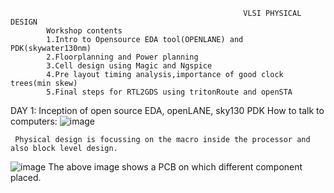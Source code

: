                                                         VLSI PHYSICAL DESIGN       
            Workshop contents
            1.Intro to Opensource EDA tool(OPENLANE) and PDK(skywater130nm)
            2.Floorplanning and Power planning
            3.Cell design using Magic and Ngspice
            4.Pre layout timing analysis,importance of good clock trees(min skew)
            5.Final steps for RTL2GDS using tritonRoute and openSTA
            

 DAY 1: Inception of open source EDA, openLANE, sky130 PDK
 How to talk to computers:
 ![image](https://github.com/user-attachments/assets/2b82a189-fb5a-4b7d-9b0a-49754360c6b0)
     
     Physical design is focussing on the macro inside the processor and also block level design.
  ![image](https://github.com/user-attachments/assets/7070d7dd-3df0-4e35-ace3-21800b3bf415)
 The above image shows a PCB on which different component placed.
